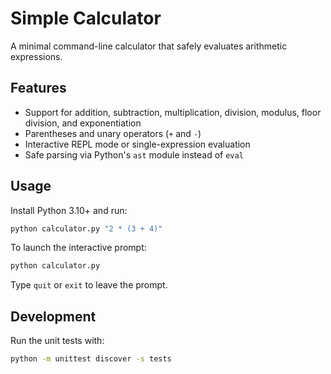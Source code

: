 # Simple Calculator

A minimal command-line calculator that safely evaluates arithmetic expressions.

## Features

- Support for addition, subtraction, multiplication, division, modulus, floor division, and exponentiation
- Parentheses and unary operators (`+` and `-`)
- Interactive REPL mode or single-expression evaluation
- Safe parsing via Python's `ast` module instead of `eval`

## Usage

Install Python 3.10+ and run:

```bash
python calculator.py "2 * (3 + 4)"
```

To launch the interactive prompt:

```bash
python calculator.py
```

Type `quit` or `exit` to leave the prompt.

## Development

Run the unit tests with:

```bash
python -m unittest discover -s tests
```
